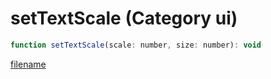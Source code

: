 # setTextScale (Category ui)

```js
function setTextScale(scale: number, size: number): void
```

[filename](setTextScale_m.md ':include')